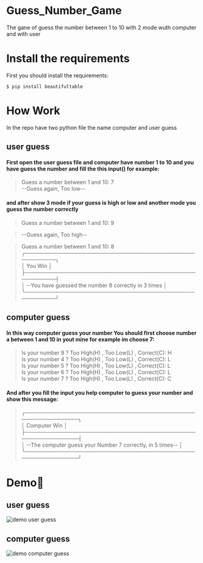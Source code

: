 # Guess_Number_Game
The gane of guess the number between 1 to 10 with 2 mode wuth computer and with user
# Install the requirements
First you should install the requirements:
```
$ pip install beautifultable 
```
# How Work 
In the repo have two python file the name computer and user guess
## user guess
#### First open the user guess file and computer have number 1 to 10 and you have guess the number and fill the this input() for example:
> Guess a number between 1 and 10: 7  
> --Guess again, Too low--  
#### and after show 3 mode if your guess is high or low and another mode you guess the number correctly
> Guess a number between 1 and 10: 9  

> --Guess again, Too high--  

> Guess a number between 1 and 10: 8  
> ╭──────────────────────────────────────────────────────╮  
> │                       You Win                        │  
> ├──────────────────────────────────────────────────────┤  
> │ --You have guessed the number 8 correctly in 3 times │  
> ╰──────────────────────────────────────────────────────╯
## computer guess
#### In this way computer guess your number You should first choose number a between 1 and 10 in yout mine for example im choose 7: 
> Is your number 9 ? Too High(H) , Too Low(L) , Correct(C): H  
> Is your number 4 ? Too High(H) , Too Low(L) , Correct(C): L  
> Is your number 5 ? Too High(H) , Too Low(L) , Correct(C): L  
> Is your number 6 ? Too High(H) , Too Low(L) , Correct(C): L  
> Is your number 7 ? Too High(H) , Too Low(L) , Correct(C): C  
#### And after you fill the input you help computer to guess your number and show this message:
> ╭────────────────────────────────────────────────────────────╮  
> │                        Computer Win                        │  
> ├────────────────────────────────────────────────────────────┤  
> │ --The computer guess your Number 7 correctly, in 5 times-- │  
> ╰────────────────────────────────────────────────────────────╯  
# Demo:tada:
## user guess
![demo user guess](https://user-images.githubusercontent.com/77124662/128964714-8373c864-068a-4fb9-9440-2ec9d483ea44.PNG)
## computer guess
![demo computer guess](https://user-images.githubusercontent.com/77124662/128964742-23242864-4e72-46dd-84e5-5223cf3c7ca8.PNG)

